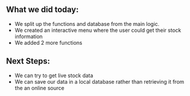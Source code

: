 ## What we did today:

- We split up the functions and database from the main logic.
- We created an interactive menu where the user could get their stock information
- We added 2 more functions

## Next Steps:

- We can try to get live stock data
- We can save our data in a local database rather than retrieving it from the an online source
